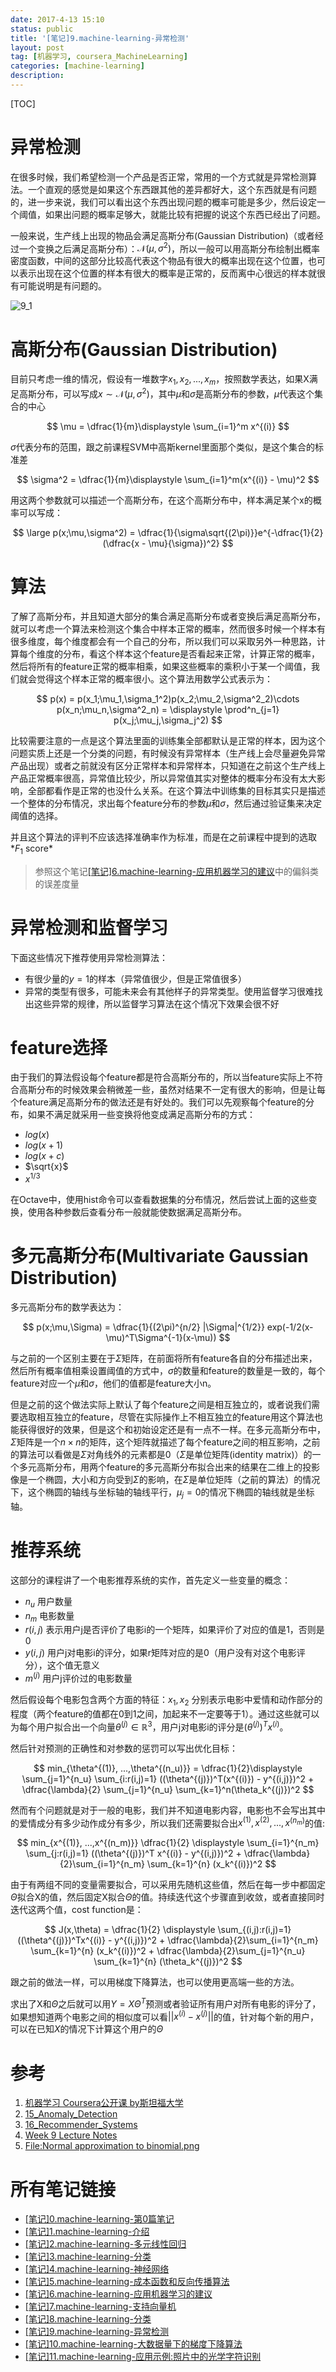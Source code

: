 ```yaml
---
date: 2017-4-13 15:10
status: public
title: '[笔记]9.machine-learning-异常检测'
layout: post
tag: [机器学习, coursera_MachineLearning]
categories: [machine-learning]
description: 
---
```


[TOC]

# 异常检测

在很多时候，我们希望检测一个产品是否正常，常用的一个方式就是异常检测算法。一个直观的感觉是如果这个东西跟其他的差异都好大，这个东西就是有问题的，进一步来说，我们可以看出这个东西出现问题的概率可能是多少，然后设定一个阈值，如果出问题的概率足够大，就能比较有把握的说这个东西已经出了问题。

一般来说，生产线上出现的物品会满足高斯分布(Gaussian Distribution)（或者经过一个变换之后满足高斯分布）：$\mathcal{N}(\mu,\sigma^2)$，所以一般可以用高斯分布绘制出概率密度函数，中间的这部分比较高代表这个物品有很大的概率出现在这个位置，也可以表示出现在这个位置的样本有很大的概率是正常的，反而离中心很远的样本就很有可能说明是有问题的。

![9_1](http://7xrop1.com1.z0.glb.clouddn.com/others/machine-learning/9_1.jpg)

# 高斯分布(Gaussian Distribution)

目前只考虑一维的情况，假设有一堆数字${x_1, x_2, ..., x_m}$，按照数学表达，如果X满足高斯分布，可以写成$x \sim \mathcal{N}(\mu, \sigma^2)$，其中$\mu$和$\sigma$是高斯分布的参数，$\mu$代表这个集合的中心

$$
\mu = \dfrac{1}{m}\displaystyle \sum_{i=1}^m x^{(i)}
$$

$\sigma$代表分布的范围，跟之前课程SVM中高斯kernel里面那个类似，是这个集合的标准差

$$
\sigma^2 = \dfrac{1}{m}\displaystyle \sum_{i=1}^m(x^{(i)} - \mu)^2
$$

用这两个参数就可以描述一个高斯分布，在这个高斯分布中，样本满足某个x的概率可以写成：

$$
\large p(x;\mu,\sigma^2) = \dfrac{1}{\sigma\sqrt{(2\pi)}}e^{-\dfrac{1}{2}(\dfrac{x - \mu}{\sigma})^2}
$$

# 算法

了解了高斯分布，并且知道大部分的集合满足高斯分布或者变换后满足高斯分布，就可以考虑一个算法来检测这个集合中样本正常的概率，然而很多时候一个样本有很多维度，每个维度都会有一个自己的分布，所以我们可以采取另外一种思路，计算每个维度的分布，看这个样本这个feature是否看起来正常，计算正常的概率，然后将所有的feature正常的概率相乘，如果这些概率的乘积小于某一个阈值，我们就会觉得这个样本正常的概率很小。这个算法用数学公式表示为：

$$
p(x) = p(x_1;\mu_1,\sigma_1^2)p(x_2;\mu_2,\sigma^2_2)\cdots p(x_n;\mu_n,\sigma^2_n) = \displaystyle \prod^n_{j=1} p(x_j;\mu_j,\sigma_j^2)
$$

比较需要注意的一点是这个算法里面的训练集全部都默认是正常的样本，因为这个问题实质上还是一个分类的问题，有时候没有异常样本（生产线上会尽量避免异常产品出现）或者之前就没有区分正常样本和异常样本，只知道在之前这个生产线上产品正常概率很高，异常值比较少，所以异常值其实对整体的概率分布没有太大影响，全部都看作是正常的也没什么关系。在这个算法中训练集的目标其实只是描述一个整体的分布情况，求出每个feature分布的参数$\mu$和$\sigma$，然后通过验证集来决定阈值的选择。

并且这个算法的评判不应该选择准确率作为标准，而是在之前课程中提到的选取*$F_1$ score*

> 参照这个笔记[[笔记]6.machine-learning-应用机器学习的建议](http://junmo.farbox.com/post/ji-qi-xue-xi/-bi-ji-6.machine-learning-ying-yong-ji-qi-xue-xi-de-jian-yi)中的偏斜类的误差度量

# 异常检测和监督学习

下面这些情况下推荐使用异常检测算法：
- 有很少量的$y = 1$的样本（异常值很少，但是正常值很多）
- 异常的类型有很多，可能未来会有其他样子的异常类型。使用监督学习很难找出这些异常的规律，所以监督学习算法在这个情况下效果会很不好

# feature选择

由于我们的算法假设每个feature都是符合高斯分布的，所以当feature实际上不符合高斯分布的时候效果会稍微差一些，虽然对结果不一定有很大的影响，但是让每个feature满足高斯分布的做法还是有好处的。我们可以先观察每个feature的分布，如果不满足就采用一些变换将他变成满足高斯分布的方式：

- $log(x)$
- $log(x+1)$
- $log(x+c)$
- $\sqrt{x}$
- $x ^ {1/3}$

在Octave中，使用hist命令可以查看数据集的分布情况，然后尝试上面的这些变换，使用各种参数后查看分布一般就能使数据满足高斯分布。

# 多元高斯分布(Multivariate Gaussian Distribution)

多元高斯分布的数学表达为：

$$
p(x;\mu,\Sigma) = \dfrac{1}{(2\pi)^{n/2} |\Sigma|^{1/2}} exp(-1/2(x-\mu)^T\Sigma^{-1}(x-\mu))
$$

与之前的一个区别主要在于$\Sigma$矩阵，在前面将所有feature各自的分布描述出来，然后所有概率值相乘设置阈值的方式中，$\sigma$的数量和feature的数量是一致的，每个feature对应一个$\mu$和$\sigma$，他们的值都是feature大小n。

但是之前的这个做法实际上默认了每个feature之间是相互独立的，或者说我们需要选取相互独立的feature，尽管在实际操作上不相互独立的feature用这个算法也能获得很好的效果，但是这个和初始设定还是有一点不一样。在多元高斯分布中，$\Sigma$矩阵是一个$n \times n$的矩阵，这个矩阵就描述了每个feature之间的相互影响，之前的算法可以看做是$\Sigma$对角线外的元素都是0（$\Sigma$是单位矩阵(identity matrix)）的一个多元高斯分布，用两个feature的多元高斯分布拟合出来的结果在二维上的投影像是一个椭圆，大小和方向受到$\Sigma$的影响，在$\Sigma$是单位矩阵（之前的算法）的情况下，这个椭圆的轴线与坐标轴的轴线平行，$\mu_j = 0$的情况下椭圆的轴线就是坐标轴。

# 推荐系统

这部分的课程讲了一个电影推荐系统的实作，首先定义一些变量的概念：
- $n_u$ 用户数量
- $n_m$ 电影数量
- $r(i, j)$ 表示用户j是否评价了电影i的一个矩阵，如果评价了对应的值是1，否则是0
- $y(i, j)$ 用户j对电影i的评分，如果r矩阵对应的是0（用户没有对这个电影评分），这个值无意义
- $m^{(j)}$ 用户j评价过的电影数量

然后假设每个电影包含两个方面的特征：$x_1, x_2$ 分别表示电影中爱情和动作部分的程度（两个feature的值都在0到1之间，加起来不一定要等于1）。通过这些就可以为每个用户拟合出一个向量$\theta^{(j)} \in \mathbb{R}^3$，用户j对电影i的评分是$(\theta^{(j)})^Tx^{(i)}$。

然后针对预测的正确性和对参数的惩罚可以写出优化目标：

$$
min_{\theta^{(1)}, ...,\theta^{(n_u)}} = \dfrac{1}{2}\displaystyle \sum_{j=1}^{n_u}  \sum_{i:r(i,j)=1} ((\theta^{(j)})^T(x^{(i)}) - y^{(i,j)})^2 + \dfrac{\lambda}{2} \sum_{j=1}^{n_u} \sum_{k=1}^n(\theta_k^{(j)})^2
$$

然而有个问题就是对于一般的电影，我们并不知道电影内容，电影也不会写出其中的爱情成分有多少动作成分有多少，所以我们还需要拟合出$x^{(1)}, x^{(2)}, ..., x^{(n_m)}$的值:

$$
min_{x^{(1)}, ...,x^{(n_m)}} \dfrac{1}{2} \displaystyle \sum_{i=1}^{n_m}  \sum_{j:r(i,j)=1} ((\theta^{(j)})^T x^{(i)} - y^{(i,j)})^2 + \dfrac{\lambda}{2}\sum_{i=1}^{n_m} \sum_{k=1}^{n} (x_k^{(i)})^2
$$

由于有两组不同的变量需要拟合，可以采用先随机这些值，然后在每一步中都固定$\Theta$拟合X的值，然后固定X拟合$\Theta$的值。持续迭代这个步骤直到收敛，或者直接同时迭代这两个值，cost function是：

$$
J(x,\theta) = \dfrac{1}{2} \displaystyle \sum_{(i,j):r(i,j)=1}((\theta^{(j)})^Tx^{(i)} - y^{(i,j)})^2 + \dfrac{\lambda}{2}\sum_{i=1}^{n_m} \sum_{k=1}^{n} (x_k^{(i)})^2 + \dfrac{\lambda}{2}\sum_{j=1}^{n_u} \sum_{k=1}^{n} (\theta_k^{(j)})^2
$$

跟之前的做法一样，可以用梯度下降算法，也可以使用更高端一些的方法。

求出了X和$\Theta$之后就可以用$Y = X\Theta^T$预测或者验证所有用户对所有电影的评分了，如果想知道两个电影之间的相似度可以看$||x^{(i)} - x^{(j)}||$的值，针对每个新的用户，可以在已知$X$的情况下计算这个用户的$\Theta$

# 参考

1. [机器学习 Coursera公开课 by斯坦福大学](https://www.coursera.org/learn/machine-learning/home)
2. [15_Anomaly_Detection](http://www.holehouse.org/mlclass/15_Anomaly_Detection.html)
3. [16_Recommender_Systems](http://www.holehouse.org/mlclass/16_Recommender_Systems.html)
4. [Week 9 Lecture Notes](https://www.coursera.org/learn/machine-learning/resources/szFCa)
5. [File:Normal approximation to binomial.png](https://zh.wikipedia.org/wiki/File:Normal_approximation_to_binomial.png)


# 所有笔记链接

- [[笔记]0.machine-learning-第0篇笔记](http://junmo.farbox.com/post/ji-qi-xue-xi/-bi-ji-0.machine-learning-di-0pian-bi-ji)
- [[笔记]1.machine-learning-介绍](http://junmo.farbox.com/post/ji-qi-xue-xi/-bi-ji-1.machine-learning-jie-shao)
- [[笔记]2.machine-learning-多元线性回归](http://junmo.farbox.com/post/ji-qi-xue-xi/-bi-ji-2.machine-learning-duo-yuan-xian-xing-hui-gui)
- [[笔记]3.machine-learning-分类](http://junmo.farbox.com/post/ji-qi-xue-xi/-bi-ji-3.machine-learning-fen-lei)
- [[笔记]4.machine-learning-神经网络](http://junmo.farbox.com/post/ji-qi-xue-xi/-bi-ji-4.machine-learning-shen-jing-wang-luo)
- [[笔记]5.machine-learning-成本函数和反向传播算法](http://junmo.farbox.com/post/ji-qi-xue-xi/-bi-ji-5.machine-learning-cheng-ben-han-shu-he-fan-xiang-chuan-bo-suan-fa)
- [[笔记]6.machine-learning-应用机器学习的建议](http://junmo.farbox.com/post/ji-qi-xue-xi/-bi-ji-6.machine-learning-ying-yong-ji-qi-xue-xi-de-jian-yi)
- [[笔记]7.machine-learning-支持向量机](http://junmo.farbox.com/post/ji-qi-xue-xi/-bi-ji-7.machine-learning-zhi-chi-xiang-liang-ji)
- [[笔记]8.machine-learning-分类](http://junmo.farbox.com/post/ji-qi-xue-xi/-bi-ji-8.machine-learning-fen-lei)
- [[笔记]9.machine-learning-异常检测](http://junmo.farbox.com/post/ji-qi-xue-xi/-bi-ji-9.machine-learning-yi-chang-jian-ce)
- [[笔记]10.machine-learning-大数据量下的梯度下降算法](http://junmo.farbox.com/post/ji-qi-xue-xi/-bi-ji-10.machine-learning-da-shu-ju-liang-xia-de-ti-du-xia-jiang-suan-fa)
- [[笔记]11.machine-learning-应用示例:照片中的光学字符识别](http://junmo.farbox.com/post/ji-qi-xue-xi/-bi-ji-11.machine-learning-ying-yong-shi-li-zhao-pian-zhong-de-guang-xue-zi-fu-shi-bie)

